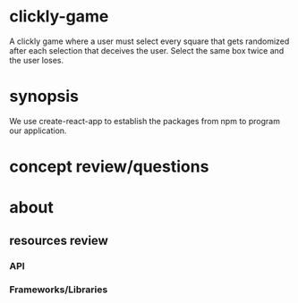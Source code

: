 # clickly-game
A clickly game where a user must select every square that gets randomized after each selection that deceives the user. Select the same box twice and the user loses.

# synopsis
We use create-react-app to establish the packages from npm to program our application.

# concept review/questions

# about

## resources review
### API

### Frameworks/Libraries
